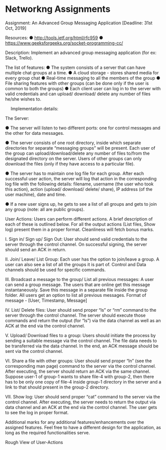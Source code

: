 # Networkng Assignments


Assignment: 
An Advanced Group Messaging Application [Deadline: 31st Oct, 2019]



Resources:
●	http://tools.ietf.org/html/rfc959
●	https://www.geeksforgeeks.org/socket-programming-cc/



Description:
Implement an advanced group messaging application (for ex: Slack, Trello). 

The list of features:
●	The system consists of a server that can have multiple chat groups at a time.
●	A cloud storage - stores shared media for every group chat
●	Real-time messaging to all the members of the group
●	File sharing features with other groups (can be done only if the user is common to both the groups)
●	Each client user can log in to the server with valid credentials and can upload/ download/ delete any number of files he/she wishes to.





 
Implementation details:


The Server:

●	The server will listen to two different ports: one for control messages and the other for data messages.

●	The server consists of one root directory, inside which separate directories for separate “messaging groups” will be present. Each user of the group can upload/download/delete any number of files to/from the designated directory on the server. Users of other groups can only download the files (only if they have access to a particular file).

●	The server has to maintain one log file for each group. After each successful user action, the server will log that action in the corresponding log file with the following details: filename, username (the user who took this action), action (upload/ download/ delete/ share), IP address (of the user machine), date and time.

●	If a new user signs up, he gets to see a list of all groups and gets to join any group (note: all are public groups).


User Actions:
Users can perform different actions. A brief description of each of these is outlined below. For all the output actions (List files, Show log) present them in a proper format. Cleanliness will fetch bonus marks.

I.	Sign in/ Sign up/ Sign Out: User should send valid credentials to the server through the control channel. On successful signing, the server should send an ACK in return.

II.	Join/ Leave/ List Group: Each user has the option to join/leave a group. A user can also see a list of all the groups it is part of. Control and Data channels should be used for specific commands. 

III.	Broadcast a message to the group/ List all previous messages: A user can send a group message. The users that are online get this message instantaneously.
Save this message in a separate file inside the group folder. All users get an option to list all previous messages.
Format of message - [User, Timestamp, Message]

IV.	List/ Delete files: User should send proper “ls” or “rm” command to the server through the control channel. The server should execute those commands and return the output (for “ls”) via the data channel as well as an ACK at the end via the control channel.

V.	Upload/ Download files to a group: Users should initiate the process by sending a suitable message via the control channel. The file data needs to be transferred via the data channel. In the end, an ACK message should be sent via the control channel.

VI.	Share a file with other groups: User should send proper “ln” (see the corresponding man page) command to the server via the control channel. After executing, the server should return an ACK via the same channel. Suppose user-1 of group-1 wants to share file-4 with group-2, then there has to be only one copy of file-4 inside group-1 directory in the server and a link to that should present in the group-2 directory.

VII.	Show log: User should send proper “cat” command to the server via the control channel. After executing, the server needs to return the output via data channel and an ACK at the end via the control channel. The user gets to see the log in proper format.



Additional marks for any additional features/enhancements over the assigned features. Feel free to have a different design for the application, as long as the required functionalities serve.

Rough View of User-Actions

